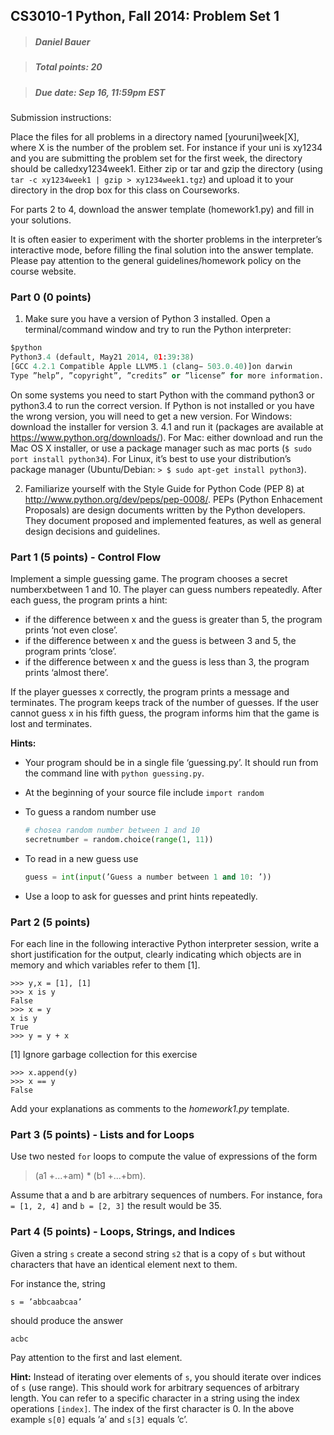 ## CS3010-1 Python, Fall 2014: Problem Set 1

> ##### Daniel Bauer

> ##### Total points: 20

> ##### Due date: Sep 16, 11:59pm EST

Submission instructions:

Place the files for all problems in a directory named [youruni]week[X], where X is the number of
the problem set. For instance if your uni is xy1234 and you are submitting the problem set for the first week, the directory should be calledxy1234week1. Either zip or tar and gzip the directory (using `tar -c xy1234week1 | gzip > xy1234week1.tgz`) and upload it to your directory in the drop box for this class on Courseworks.

For parts 2 to 4, download the answer template (homework1.py) and fill in your solutions.

It is often easier to experiment with the shorter problems in the interpreter’s interactive mode, before filling the final solution into the answer template. Please pay attention to the general guidelines/homework policy on the course website.

### Part 0 (0 points)

1. Make sure you have a version of Python 3 installed. Open a terminal/command window and try to run the Python interpreter:

  ```python
  $python
  Python3.4 (default, May21 2014, 01:39:38)
  [GCC 4.2.1 Compatible Apple LLVM5.1 (clang− 503.0.40)]on darwin
  Type ”help”, ”copyright”, ”credits” or ”license” for more information.
  ```

  On some systems you need to start Python with the command python3 or python3.4 to run the correct version. If Python is not installed or you have the wrong version, you will need to get a new version. For Windows: download the installer for version 3. 4.1 and run it (packages are available at https://www.python.org/downloads/). For Mac: either download and run the Mac OS X installer, or use a package manager such as mac ports (`$ sudo port install python34`). For Linux, it’s best to use your distribution’s package manager (Ubuntu/Debian: `> $ sudo apt-get install python3`).

2. Familiarize yourself with the Style Guide for Python Code (PEP 8) at http://www.python.org/dev/peps/pep-0008/. PEPs (Python Enhacement Proposals) are design documents written by the Python developers. They document proposed and implemented features, as well as general design decisions and guidelines.

### Part 1 (5 points) - Control Flow

Implement a simple guessing game. The program chooses a secret numberxbetween 1 and 10. The player can guess numbers repeatedly. After each guess, the program prints a hint:

- if the difference between x and the guess is greater than 5, the program prints ‘not even close’.
- if the difference between x and the guess is between 3 and 5, the program prints ‘close’.
- if the difference between x and the guess is less than 3, the program prints ‘almost there’.

If the player guesses x correctly, the program prints a message and terminates.
The program keeps track of the number of guesses. If the user cannot guess x in his fifth guess, the program informs him that the game is lost and terminates.

__Hints:__

- Your program should be in a single file ‘guessing.py’. It should run from the command line with `python guessing.py`.
- At the beginning of your source file include `import random`
- To guess a random number use

  ```python
  # chosea random number between 1 and 10
  secretnumber = random.choice(range(1, 11))
  ```

- To read in a new guess use

  ```python
  guess = int(input(’Guess a number between 1 and 10: ’))
  ```
- Use a loop to ask for guesses and print hints repeatedly.

### Part 2 (5 points)

For each line in the following interactive Python interpreter session, write a short justification for the
output, clearly indicating which objects are in memory and which variables refer to them [1].

```
>>> y,x = [1], [1]
>>> x is y
False
>>> x = y
x is y
True
>>> y = y + x
```

[1] Ignore garbage collection for this exercise

```
>>> x.append(y)
>>> x == y
False
```

Add your explanations as comments to the _homework1.py_ template.

### Part 3 (5 points) - Lists and for Loops

Use two nested `for` loops to compute the value of expressions of the form

>(a1 +...+am) * (b1 +...+bm).

Assume that a and b are arbitrary sequences of numbers. For instance, for`a = [1, 2, 4]` and `b = [2, 3]` the result would be 35.

### Part 4 (5 points) - Loops, Strings, and Indices

Given a string `s` create a second string `s2` that is a copy of `s` but without characters that have an identical element next to them.

For instance the, string

```
s = ’abbcaabcaa’
```
should produce the answer

```
acbc
```
Pay attention to the first and last element.

__Hint:__ Instead of iterating over elements of `s`, you should iterate over indices of `s` (use range). This should work for arbitrary sequences of arbitrary length. You can refer to a specific character in a string using the index operations `[index]`. The index of the first character is 0. In the above example `s[0]` equals ’a’ and `s[3]` equals ’c’.
